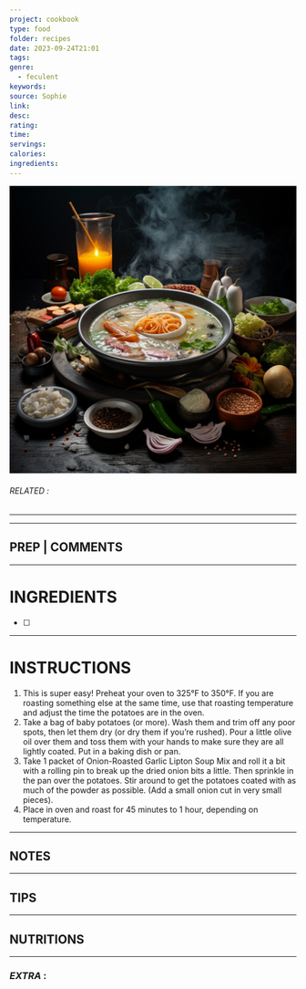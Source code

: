 ```yaml
---
project: cookbook
type: food
folder: recipes
date: 2023-09-24T21:01
tags: 
genre:
  - feculent
keywords: 
source: Sophie
link: 
desc: 
rating: 
time: 
servings: 
calories: 
ingredients:
---
```


![IMAGE](_default.png)

###### *RELATED* : 
---


---
## PREP | COMMENTS



---
# INGREDIENTS

- [ ] 

---
# INSTRUCTIONS

1. This is super easy! Preheat your oven to 325°F to 350°F. If you are roasting something else at the same time, use that roasting temperature and adjust the time the potatoes are in the oven.
2. Take a bag of baby potatoes (or more). Wash them and trim off any poor spots, then let them dry (or dry them if you’re rushed). Pour a little olive oil over them and toss them with your hands to make sure they are all lightly coated. Put in a baking dish or pan.
3. Take 1 packet of Onion-Roasted Garlic Lipton Soup Mix and roll it a bit with a rolling pin to break up the dried onion bits a little. Then sprinkle in the pan over the potatoes. Stir around to get the potatoes coated with as much of the powder as possible. (Add a small onion cut in very small pieces).
4. Place in oven and roast for 45 minutes to 1 hour, depending on temperature.

---
## NOTES



---
## TIPS



---
## NUTRITIONS



---
### *EXTRA* :



